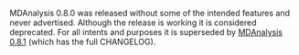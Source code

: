 MDAnalysis 0.8.0 was released without some of the intended features and never advertised. Although the release is working it is considered deprecated. For all intents and purposes it is superseded by [MDAnalysis 0.8.1](ReleaseNotes081.md) (which has the full CHANGELOG).